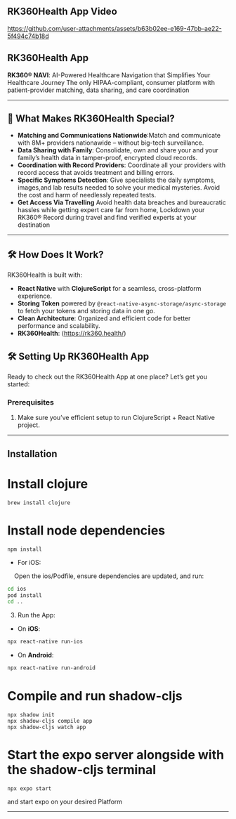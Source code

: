 
## RK360Health App Video
https://github.com/user-attachments/assets/b63b02ee-e169-47bb-ae22-5f494c74b18d

## RK360Health App

**RK360® NAVI**: AI-Powered Healthcare Navigation that Simplifies Your Healthcare Journey
The only HIPAA-compliant, consumer platform with patient-provider matching, data sharing, and care coordination

---


## 🚀 What Makes RK360Health Special?

- **Matching and Communications Nationwide**:Match and communicate with 8M+ providers nationawide – without big-tech surveillance.
- **Data Sharing with Family**: Consolidate, own and share your and your family’s health data in tamper-proof, encrypted cloud       records.
- **Coordination with Record Providers**: Coordinate all your providers with record access that avoids treatment and billing errors.
- **Specific Symptoms Detection**: Give specialists the daily symptoms, images,and lab results needed to solve your medical mysteries. Avoid the cost and harm of needlessly repeated tests.
- **Get Access Via Travelling** Avoid health data breaches and bureaucratic hassles while getting expert care far from home, Lockdown your RK360® Record during travel and find verified experts at your destination

---


## 🛠 How Does It Work?

RK360Health is built with:

- **React Native** with **ClojureScript** for a seamless, cross-platform experience.
- **Storing Token** powered by `@react-native-async-storage/async-storage` to fetch your tokens and storing data in one go.
- **Clean Architecture**: Organized and efficient code for better performance and scalability.
- **RK360Health**: (https://rk360.health/)

## 🛠 Setting Up RK360Health App

Ready to check out the RK360Health App at one place? Let’s get you started:

### Prerequisites

1. Make sure you’ve efficient setup to run ClojureScript + React Native project.

---

## Installation

# Install clojure

```
brew install clojure
```

# Install node dependencies

```
npm install
```
- For iOS:

&nbsp;&nbsp;&nbsp;&nbsp;Open the ios/Podfile, ensure dependencies are updated, and run:

```bash
cd ios
pod install
cd ..
```

3. Run the App:

- On **iOS**:

```bash
npx react-native run-ios
```

- On **Android**:

```bash
npx react-native run-android
```

# Compile and run shadow-cljs

```
npx shadow init
npx shadow-cljs compile app
npx shadow-cljs watch app
```

# Start the expo server alongside with the shadow-cljs terminal

```
npx expo start
```

and start expo on your desired Platform

---